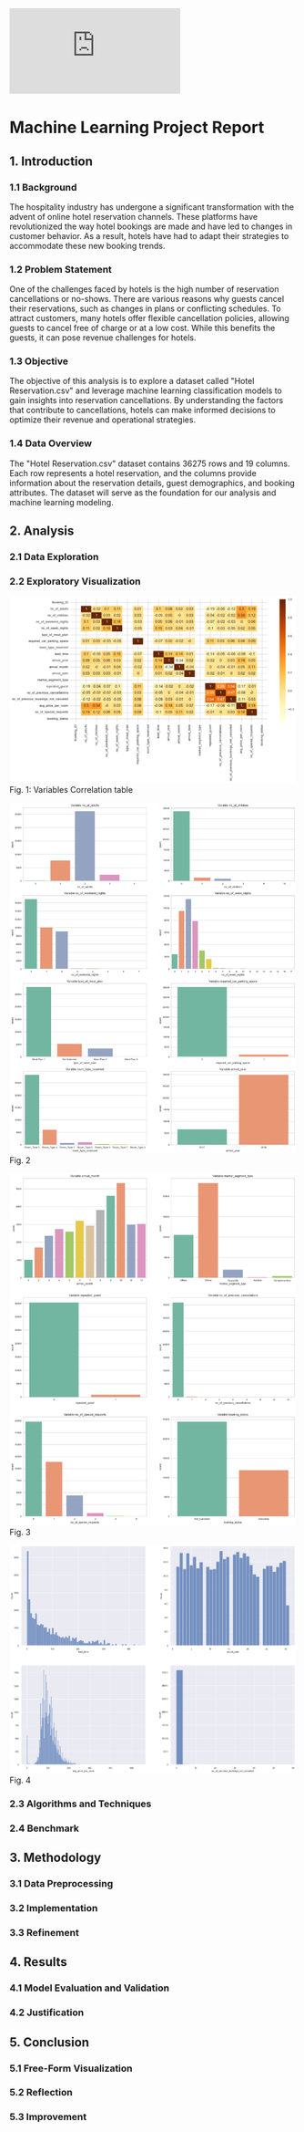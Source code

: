 ![Template guide](https://github.com/udacity/machine-learning/blob/master/projects/capstone/capstone_report_template.md)

# Machine Learning Project Report

## 1. Introduction

### 1.1 Background

The hospitality industry has undergone a significant transformation with the advent of online hotel reservation channels. These platforms have revolutionized the way hotel bookings are made and have led to changes in customer behavior. As a result, hotels have had to adapt their strategies to accommodate these new booking trends.

### 1.2 Problem Statement

One of the challenges faced by hotels is the high number of reservation cancellations or no-shows. There are various reasons why guests cancel their reservations, such as changes in plans or conflicting schedules. To attract customers, many hotels offer flexible cancellation policies, allowing guests to cancel free of charge or at a low cost. While this benefits the guests, it can pose revenue challenges for hotels.

### 1.3 Objective

The objective of this analysis is to explore a dataset called "Hotel Reservation.csv" and leverage machine learning classification models to gain insights into reservation cancellations. By understanding the factors that contribute to cancellations, hotels can make informed decisions to optimize their revenue and operational strategies.

### 1.4 Data Overview

The "Hotel Reservation.csv" dataset contains 36275 rows and 19 columns. Each row represents a hotel reservation, and the columns provide information about the reservation details, guest demographics, and booking attributes. The dataset will serve as the foundation for our analysis and machine learning modeling.

## 2. Analysis

### 2.1 Data Exploration

### 2.2 Exploratory Visualization

![Fig. 1: Variables Correlation table](images/var_correlation.png)
Fig. 1: Variables Correlation table

![Fig. 1: Variables Correlation table](images/var2.png)
Fig. 2

![Fig. 1: Variables Correlation table](images/var3.png)
Fig. 3

![Fig. 1: Variables Correlation table](images/var4.png)
Fig. 4

### 2.3 Algorithms and Techniques

### 2.4 Benchmark

## 3. Methodology

### 3.1 Data Preprocessing

### 3.2 Implementation

### 3.3 Refinement

## 4. Results

### 4.1 Model Evaluation and Validation

### 4.2 Justification

## 5. Conclusion

### 5.1 Free-Form Visualization

### 5.2 Reflection

### 5.3 Improvement
